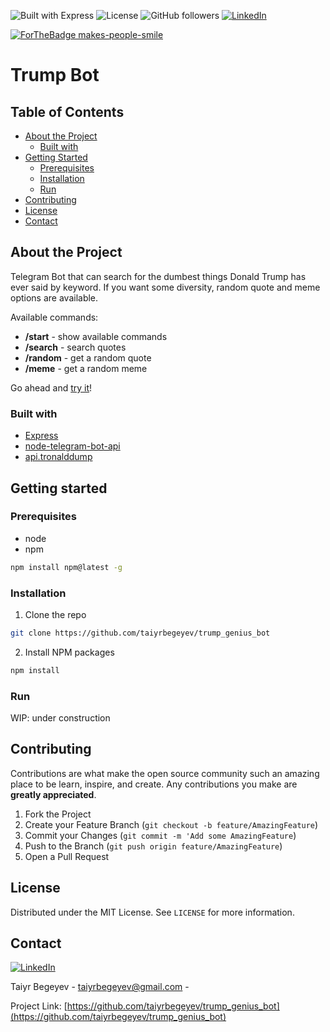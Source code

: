 ![Built with Express](https://img.shields.io/badge/Built%20with-Express-brightgreen.svg)
![License](https://img.shields.io/github/license/taiyrbegeyev/trump_genius_bot.svg)
![GitHub followers](https://img.shields.io/github/followers/taiyrbegeyev.svg?style=social)
[![LinkedIn][linkedin-shield]][linkedin-url]

[![ForTheBadge makes-people-smile](http://ForTheBadge.com/images/badges/makes-people-smile.svg)](http://ForTheBadge.com)

# Trump Bot

## Table of Contents

* [About the Project](#about-the-project)
    * [Built with](#built-with)
* [Getting Started](#getting-started)
    * [Prerequisites](#prerequisites)
    * [Installation](#installation)
    * [Run](#run)
* [Contributing](#contributing)
* [License](#license)
* [Contact](#contact)

## About the Project
Telegram Bot that can search for the dumbest things Donald Trump has ever said by keyword. If you want some diversity, random quote and meme options are available.

Available commands:
* **/start** - show available commands 
* **/search** - search quotes
* **/random** - get a random quote
* **/meme** - get a random meme

Go ahead and [try it](https://telegram.me/trump_genius_bot)!

### Built with
* [Express](https://expressjs.com/)
* [node-telegram-bot-api](https://github.com/yagop/node-telegram-bot-api)
* [api.tronalddump](https://docs.tronalddump.io/)

## Getting started

### Prerequisites
* node    
* npm
```sh
npm install npm@latest -g
```

### Installation
1. Clone the repo
```sh
git clone https://github.com/taiyrbegeyev/trump_genius_bot
```
2. Install NPM packages
```sh
npm install
```

### Run

WIP: under construction

## Contributing

Contributions are what make the open source community such an amazing place to be learn, inspire, and create. Any contributions you make are **greatly appreciated**.

1. Fork the Project
2. Create your Feature Branch (`git checkout -b feature/AmazingFeature`)
3. Commit your Changes (`git commit -m 'Add some AmazingFeature`)
4. Push to the Branch (`git push origin feature/AmazingFeature`)
5. Open a Pull Request

## License

Distributed under the MIT License. See `LICENSE` for more information.

## Contact
[![LinkedIn][linkedin-shield]][linkedin-url]

Taiyr Begeyev - taiyrbegeyev@gmail.com - 

Project Link: [https://github.com/taiyrbegeyev/trump_genius_bot](https://github.com/taiyrbegeyev/trump_genius_bot)

<!-- MARKDOWN LINKS & IMAGES -->
[linkedin-shield]: https://img.shields.io/badge/-LinkedIn-black.svg?style=flat-square&logo=linkedin&colorB=555
[linkedin-url]: https://linkedin.com/in/taiyrbegeyev

<!-- MARKDOWN LINKS & IMAGES -->
[linkedin-shield]: https://img.shields.io/badge/-LinkedIn-black.svg?style=flat-square&logo=linkedin&colorB=555
[linkedin-url]: https://linkedin.com/in/taiyrbegeyev
